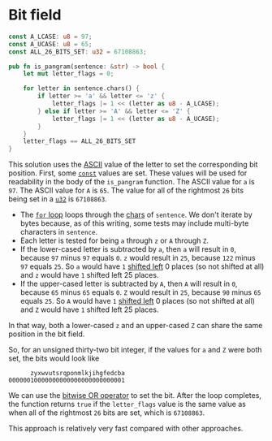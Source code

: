 # Bit field

```rust
const A_LCASE: u8 = 97;
const A_UCASE: u8 = 65;
const ALL_26_BITS_SET: u32 = 67108863;

pub fn is_pangram(sentence: &str) -> bool {
    let mut letter_flags = 0;

    for letter in sentence.chars() {
        if letter >= 'a' && letter <= 'z' {
            letter_flags |= 1 << (letter as u8 - A_LCASE);
        } else if letter >= 'A' && letter <= 'Z' {
            letter_flags |= 1 << (letter as u8 - A_UCASE);
        }
    }
    letter_flags == ALL_26_BITS_SET
}
```

This solution uses the [ASCII][ascii] value of the letter to set the corresponding bit position.
First, some [`const`][const] values are set.
These values will be used for readability in the body of the `is_pangram` function.
The ASCII value for `a` is `97`.
The ASCII value for `A` is `65`.
The value for all of the rightmost `26` bits being set in a [`u32`][u32] is `67108863`.

- The [`for` loop][for-loop] loops through the [chars][chars] of `sentence`.
We don't iterate by bytes because, as of this writing, some tests may include multi-byte characters in `sentence`.
- Each letter is tested for being `a` through `z` or `A` through `Z`.
- If the lower-cased letter is subtracted by `a`, then `a` will result in `0`, because `97` minus `97`  equals `0`.
`z` would result in `25`, because `122` minus `97` equals `25`.
So `a` would have `1` [shifted left][shift-left] 0 places (so not shifted at all) and `z` would have `1` shifted left 25 places.
- If the upper-cased letter is subtracted by `A`, then `A` will result in `0`, because `65` minus `65`  equals `0`.
`Z` would result in `25`, because `90` minus `65` equals `25`.
So `A` would have `1` [shifted left][shift-left] 0 places (so not shifted at all) and `Z` would have `1` shifted left 25 places.

In that way, both a lower-cased `z` and an upper-cased `Z` can share the same position in the bit field.

So, for an unsigned thirty-two bit integer, if the values for `a` and `Z` were both set, the bits would look like

```
      zyxwvutsrqponmlkjihgfedcba
00000010000000000000000000000001
```

We can use the [bitwise OR operator][or] to set the bit.
After the loop completes, the function returns `true` if the `letter_flags` value is the same value as when all of the rightmost  `26` bits are set,
which is `67108863`.

This approach is relatively very fast compared with other approaches.

[ascii]: https://www.asciitable.com/
[const]: https://doc.rust-lang.org/std/keyword.const.html
[u32]: https://doc.rust-lang.org/std/primitive.u32.html
[for-loop]: https://doc.rust-lang.org/reference/expressions/loop-expr.html#iterator-loops
[chars]: https://doc.rust-lang.org/std/primitive.str.html#method.chars
[shift-left]: https://doc.rust-lang.org/std/ops/trait.Shl.html
[or]: https://doc.rust-lang.org/std/ops/trait.BitOr.html
